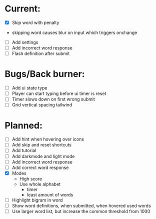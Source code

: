 # Current:

- [x] Skip word with penalty
- skipping word causes blur on input which triggers onchange
- [ ] Add settings
- [ ] Add incorrect word response
- [ ] Flash definition after submit

# Bugs/Back burner:

- [ ] Add ui state type
- [ ] Player can start typing before ui timer is reset
- [ ] Timer slows down on first wrong submit
- [ ] Grid vertical spacing tailwind

# Planned:

- [ ] Add hint when hovering over icons
- [ ] Add skip and reset shortcuts
- [ ] Add tutorial
- [ ] Add darkmode and light mode
- [ ] Add incorrect word response
- [ ] Add correct word response
- [x] Modes
  - High score
  - Use whole alphabet
    - timer
    - least amount of words
- [ ] Highlight bigram in word
- [ ] Show word definitions, when submitted, when hovered used words
- [ ] Use larger word list, but increase the common threshold from 1000
